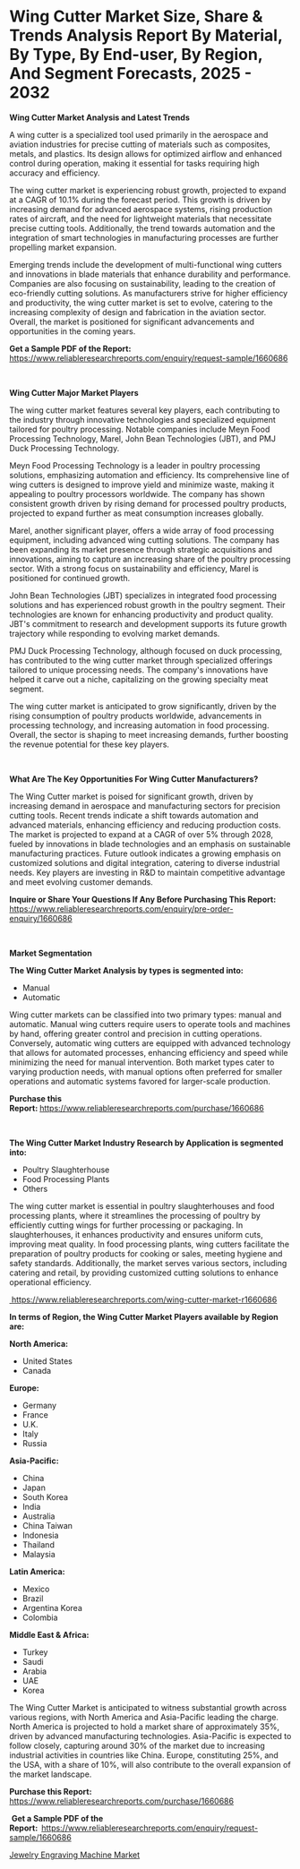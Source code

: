<p><h1>Wing Cutter Market Size, Share & Trends Analysis Report By Material, By Type, By End-user, By Region, And Segment Forecasts, 2025 - 2032</h1></p><p><strong>Wing Cutter Market Analysis and Latest Trends</strong></p>
<p><p>A wing cutter is a specialized tool used primarily in the aerospace and aviation industries for precise cutting of materials such as composites, metals, and plastics. Its design allows for optimized airflow and enhanced control during operation, making it essential for tasks requiring high accuracy and efficiency.</p><p>The wing cutter market is experiencing robust growth, projected to expand at a CAGR of 10.1% during the forecast period. This growth is driven by increasing demand for advanced aerospace systems, rising production rates of aircraft, and the need for lightweight materials that necessitate precise cutting tools. Additionally, the trend towards automation and the integration of smart technologies in manufacturing processes are further propelling market expansion.</p><p>Emerging trends include the development of multi-functional wing cutters and innovations in blade materials that enhance durability and performance. Companies are also focusing on sustainability, leading to the creation of eco-friendly cutting solutions. As manufacturers strive for higher efficiency and productivity, the wing cutter market is set to evolve, catering to the increasing complexity of design and fabrication in the aviation sector. Overall, the market is positioned for significant advancements and opportunities in the coming years.</p></p>
<p><strong>Get a Sample PDF of the Report:&nbsp;</strong> <a href="https://www.reliableresearchreports.com/enquiry/request-sample/1660686?utm_campaign=2205&utm_medium=2&utm_source=Github&utm_content=ia&utm_term=20022025&utm_id=wing-cutter">https://www.reliableresearchreports.com/enquiry/request-sample/1660686</a></p>
<p>&nbsp;</p>
<p><strong>Wing Cutter Major Market Players</strong></p>
<p><p>The wing cutter market features several key players, each contributing to the industry through innovative technologies and specialized equipment tailored for poultry processing. Notable companies include Meyn Food Processing Technology, Marel, John Bean Technologies (JBT), and PMJ Duck Processing Technology.</p><p>Meyn Food Processing Technology is a leader in poultry processing solutions, emphasizing automation and efficiency. Its comprehensive line of wing cutters is designed to improve yield and minimize waste, making it appealing to poultry processors worldwide. The company has shown consistent growth driven by rising demand for processed poultry products, projected to expand further as meat consumption increases globally.</p><p>Marel, another significant player, offers a wide array of food processing equipment, including advanced wing cutting solutions. The company has been expanding its market presence through strategic acquisitions and innovations, aiming to capture an increasing share of the poultry processing sector. With a strong focus on sustainability and efficiency, Marel is positioned for continued growth.</p><p>John Bean Technologies (JBT) specializes in integrated food processing solutions and has experienced robust growth in the poultry segment. Their technologies are known for enhancing productivity and product quality. JBT's commitment to research and development supports its future growth trajectory while responding to evolving market demands.</p><p>PMJ Duck Processing Technology, although focused on duck processing, has contributed to the wing cutter market through specialized offerings tailored to unique processing needs. The company's innovations have helped it carve out a niche, capitalizing on the growing specialty meat segment.</p><p>The wing cutter market is anticipated to grow significantly, driven by the rising consumption of poultry products worldwide, advancements in processing technology, and increasing automation in food processing. Overall, the sector is shaping to meet increasing demands, further boosting the revenue potential for these key players.</p></p>
<p>&nbsp;</p>
<p><strong>What Are The Key Opportunities For Wing Cutter Manufacturers?</strong></p>
<p><p>The Wing Cutter market is poised for significant growth, driven by increasing demand in aerospace and manufacturing sectors for precision cutting tools. Recent trends indicate a shift towards automation and advanced materials, enhancing efficiency and reducing production costs. The market is projected to expand at a CAGR of over 5% through 2028, fueled by innovations in blade technologies and an emphasis on sustainable manufacturing practices. Future outlook indicates a growing emphasis on customized solutions and digital integration, catering to diverse industrial needs. Key players are investing in R&D to maintain competitive advantage and meet evolving customer demands.</p></p>
<p><strong>Inquire or Share Your Questions If Any Before Purchasing This Report:</strong> <a href="https://www.reliableresearchreports.com/enquiry/pre-order-enquiry/1660686?utm_campaign=2205&utm_medium=2&utm_source=Github&utm_content=ia&utm_term=20022025&utm_id=wing-cutter">https://www.reliableresearchreports.com/enquiry/pre-order-enquiry/1660686</a></p>
<p>&nbsp;</p>
<p><strong>Market Segmentation</strong></p>
<p><strong>The Wing Cutter Market Analysis by types is segmented into:</strong></p>
<p><ul><li>Manual</li><li>Automatic</li></ul></p>
<p><p>Wing cutter markets can be classified into two primary types: manual and automatic. Manual wing cutters require users to operate tools and machines by hand, offering greater control and precision in cutting operations. Conversely, automatic wing cutters are equipped with advanced technology that allows for automated processes, enhancing efficiency and speed while minimizing the need for manual intervention. Both market types cater to varying production needs, with manual options often preferred for smaller operations and automatic systems favored for larger-scale production.</p></p>
<p><strong>Purchase this Report:&nbsp;</strong><a href="https://www.reliableresearchreports.com/purchase/1660686?utm_campaign=2205&utm_medium=2&utm_source=Github&utm_content=ia&utm_term=20022025&utm_id=wing-cutter">https://www.reliableresearchreports.com/purchase/1660686</a></p>
<p>&nbsp;</p>
<p><strong>The Wing Cutter Market Industry Research by Application is segmented into:</strong></p>
<p><ul><li>Poultry Slaughterhouse</li><li>Food Processing Plants</li><li>Others</li></ul></p>
<p><p>The wing cutter market is essential in poultry slaughterhouses and food processing plants, where it streamlines the processing of poultry by efficiently cutting wings for further processing or packaging. In slaughterhouses, it enhances productivity and ensures uniform cuts, improving meat quality. In food processing plants, wing cutters facilitate the preparation of poultry products for cooking or sales, meeting hygiene and safety standards. Additionally, the market serves various sectors, including catering and retail, by providing customized cutting solutions to enhance operational efficiency.</p></p>
<p><a href="https://www.reliableresearchreports.com/wing-cutter-market-r1660686?utm_campaign=2205&utm_medium=2&utm_source=Github&utm_content=ia&utm_term=20022025&utm_id=wing-cutter">&nbsp;https://www.reliableresearchreports.com/wing-cutter-market-r1660686</a></p>
<p><strong>In terms of Region, the Wing Cutter Market Players available by Region are:</strong></p>
<p>
    <p> <strong> North America: </strong>
        <ul>
            <li>United States</li>
            <li>Canada</li>
        </ul>
        </p> 
    <p> <strong> Europe: </strong>
        <ul>
            <li>Germany</li>
            <li>France</li>
            <li>U.K.</li>
            <li>Italy</li>
            <li>Russia</li>
        </ul>
        </p> 
    <p> <strong> Asia-Pacific: </strong>
        <ul>
            <li>China</li>
            <li>Japan</li>
            <li>South Korea</li>
            <li>India</li>
            <li>Australia</li>
            <li>China Taiwan</li>
            <li>Indonesia</li>
            <li>Thailand</li>
            <li>Malaysia</li>
        </ul>
        </p> 
    <p> <strong> Latin America: </strong>
        <ul>
            <li>Mexico</li>
            <li>Brazil</li>
            <li>Argentina Korea</li>
            <li>Colombia</li>
        </ul>
        </p> 
    <p> <strong> Middle East & Africa: </strong>
        <ul>
            <li>Turkey</li>
            <li>Saudi</li>
            <li>Arabia</li>
            <li>UAE</li>
            <li>Korea</li>
        </ul>
    </p>
    </p>
<p><p>The Wing Cutter Market is anticipated to witness substantial growth across various regions, with North America and Asia-Pacific leading the charge. North America is projected to hold a market share of approximately 35%, driven by advanced manufacturing technologies. Asia-Pacific is expected to follow closely, capturing around 30% of the market due to increasing industrial activities in countries like China. Europe, constituting 25%, and the USA, with a share of 10%, will also contribute to the overall expansion of the market landscape.</p></p>
<p><strong>Purchase this Report: </strong><a href="https://www.reliableresearchreports.com/purchase/1660686?utm_campaign=2205&utm_medium=2&utm_source=Github&utm_content=ia&utm_term=20022025&utm_id=wing-cutter">https://www.reliableresearchreports.com/purchase/1660686</a></p>
<p>&nbsp;<strong>Get a Sample PDF of the Report:&nbsp;&nbsp;</strong><a href="https://www.reliableresearchreports.com/enquiry/request-sample/1660686?utm_campaign=2205&utm_medium=2&utm_source=Github&utm_content=ia&utm_term=20022025&utm_id=wing-cutter">https://www.reliableresearchreports.com/enquiry/request-sample/1660686</a></p>
<p><strong></strong></p>
<p><p><a href="https://github.com/SanjidaKhan901/Market-Research-Report-List-1/blob/main/jewelry-engraving-machine-market.md?utm_campaign=2205&utm_medium=2&utm_source=Github&utm_content=ia&utm_term=20022025&utm_id=wing-cutter">Jewelry Engraving Machine Market</a></p></p>